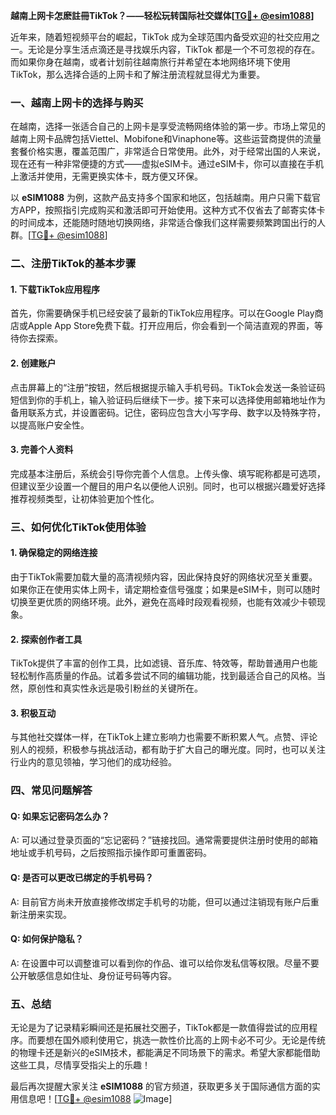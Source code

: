 **越南上网卡怎麽註冊TikTok？——轻松玩转国际社交媒体[[TG💪+ @esim1088](https://t.me/s/esim1088)]**

近年来，随着短视频平台的崛起，TikTok 成为全球范围内备受欢迎的社交应用之一。无论是分享生活点滴还是寻找娱乐内容，TikTok 都是一个不可忽视的存在。而如果你身在越南，或者计划前往越南旅行并希望在本地网络环境下使用 TikTok，那么选择合适的上网卡和了解注册流程就显得尤为重要。

### 一、越南上网卡的选择与购买

在越南，选择一张适合自己的上网卡是享受流畅网络体验的第一步。市场上常见的越南上网卡品牌包括Viettel、Mobifone和Vinaphone等。这些运营商提供的流量套餐价格实惠，覆盖范围广，非常适合日常使用。此外，对于经常出国的人来说，现在还有一种非常便捷的方式——虚拟eSIM卡。通过eSIM卡，你可以直接在手机上激活并使用，无需更换实体卡，既方便又环保。

以 **eSIM1088** 为例，这款产品支持多个国家和地区，包括越南。用户只需下载官方APP，按照指引完成购买和激活即可开始使用。这种方式不仅省去了邮寄实体卡的时间成本，还能随时随地切换网络，非常适合像我们这样需要频繁跨国出行的人群。[[TG💪+ @esim1088](https://t.me/s/esim1088)]

### 二、注册TikTok的基本步骤

#### 1. 下载TikTok应用程序
首先，你需要确保手机已经安装了最新的TikTok应用程序。可以在Google Play商店或Apple App Store免费下载。打开应用后，你会看到一个简洁直观的界面，等待你去探索。

#### 2. 创建账户
点击屏幕上的“注册”按钮，然后根据提示输入手机号码。TikTok会发送一条验证码短信到你的手机上，输入验证码后继续下一步。接下来可以选择使用邮箱地址作为备用联系方式，并设置密码。记住，密码应包含大小写字母、数字以及特殊字符，以提高账户安全性。

#### 3. 完善个人资料
完成基本注册后，系统会引导你完善个人信息。上传头像、填写昵称都是可选项，但建议至少设置一个醒目的用户名以便他人识别。同时，也可以根据兴趣爱好选择推荐视频类型，让初体验更加个性化。

### 三、如何优化TikTok使用体验

#### 1. 确保稳定的网络连接
由于TikTok需要加载大量的高清视频内容，因此保持良好的网络状况至关重要。如果你正在使用实体上网卡，请定期检查信号强度；如果是eSIM卡，则可以随时切换至更优质的网络环境。此外，避免在高峰时段观看视频，也能有效减少卡顿现象。

#### 2. 探索创作者工具
TikTok提供了丰富的创作工具，比如滤镜、音乐库、特效等，帮助普通用户也能轻松制作高质量的作品。试着多尝试不同的编辑功能，找到最适合自己的风格。当然，原创性和真实性永远是吸引粉丝的关键所在。

#### 3. 积极互动
与其他社交媒体一样，在TikTok上建立影响力也需要不断积累人气。点赞、评论别人的视频，积极参与挑战活动，都有助于扩大自己的曝光度。同时，也可以关注行业内的意见领袖，学习他们的成功经验。

### 四、常见问题解答

#### Q: 如果忘记密码怎么办？
A: 可以通过登录页面的“忘记密码？”链接找回。通常需要提供注册时使用的邮箱地址或手机号码，之后按照指示操作即可重置密码。

#### Q: 是否可以更改已绑定的手机号码？
A: 目前官方尚未开放直接修改绑定手机号的功能，但可以通过注销现有账户后重新注册来实现。

#### Q: 如何保护隐私？
A: 在设置中可以调整谁可以看到你的作品、谁可以给你发私信等权限。尽量不要公开敏感信息如住址、身份证号码等内容。

### 五、总结

无论是为了记录精彩瞬间还是拓展社交圈子，TikTok都是一款值得尝试的应用程序。而要想在国外顺利使用它，挑选一款性价比高的上网卡必不可少。无论是传统的物理卡还是新兴的eSIM技术，都能满足不同场景下的需求。希望大家都能借助这些工具，尽情享受指尖上的乐趣！

最后再次提醒大家关注 **eSIM1088** 的官方频道，获取更多关于国际通信方面的实用信息吧！[[TG💪+ @esim1088](https://t.me/s/esim1088) ![Image](https://i.postimg.cc/4NQfJmqS/Snipaste-2025-05-13-00-14-12.png)]